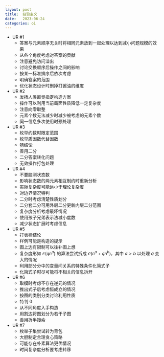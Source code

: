 ```yaml
---
layout: post
title:  经验主义
date:   2023-06-24
categories: oi
---
```


*   UR #1
    *   答案与元素顺序无关时将相同元素放到一起处理以达到减小问题规模的效果
    *   从各个角度考虑对答案的贡献
    *   注意避免访问溢出
    *   讨论交换顺序后操作之间的影响
    *   按某一标准排序后依次考虑
    *   明确答案的范围
    *   优化状态设计时删掉打酱油的维度
*   UR #2
    *   发扬人类直觉指定构造方案
    *   操作可以利用当前局面性质降低一定复杂度
    *   注意向零取整
    *   元素个数无法减少时减少被考虑的元素个数
    *   同一信息多次使用时预处理
*   UR #3
    *   枚举约数时限定范围
    *   枚举质因数代替因数
    *   猜结论
    *   善用二分
    *   二分答案转化问题
    *   无效操作打包处理
*   UR #4
    *   不要脑测状态数
    *   影响状态数的两元素相互制约时重新分析
    *   实际复杂度可能远小于理论复杂度
    *   对边界情况特判
    *   二分时考虑清楚性质划分
    *   二分套二分可用外层二分更新内层二分范围
    *   复杂度分析考虑最坏情况
    *   使用孩子兄弟表示法减小度数
    *   减少状态扩展时考虑信息
*   UR #5
    *   打表猜结论
    *   样例可能是构造的提示
    *   图上边有限制可以往补图上想
    *   复杂度形如 $\mathcal O(q n^a)$ 的算法尝试拆成 $\mathcal O(n^a + qn^b)$，其中 $a \gt b$ 以处理 $q$ 变大的情况
    *   利用部分分中的变量间关系的特殊条件化简式子
    *   化简式子时尽可能将不相关的信息拆开
*   UR #6
    *   取模时考虑不存在逆元的情况
    *   推出式子后考虑恒成立的情况
    *   按图的类别分类讨论利用性质
    *   特判 0
    *   从不同角度入手构造
    *   用割边将图划分为若干子图
    *   善用折半搜索
*   UR #7
    *   枚举子集尝试转为背包
    *   大胆制定合理贪心策略
    *   可能存在朴素算法更优情况
    *   时间复杂度分析要考虑转移